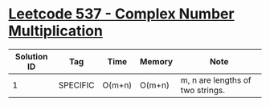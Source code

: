 # [Leetcode 537 - Complex Number Multiplication](https://leetcode.com/problems/complex-number-multiplication/)

| Solution ID | Tag | Time | Memory | Note |
| ----------- | --- | ---- | ------ | ---- |
| 1 | SPECIFIC | O(m+n) | O(m+n) | m, n are lengths of two strings. |
